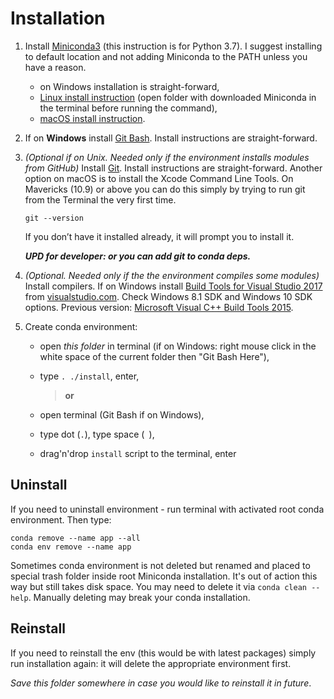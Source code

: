 # Installation

1. Install [Miniconda3](https://conda.io/miniconda.html)
  (this instruction is for Python 3.7). I suggest
  installing to default location and not adding Miniconda
  to the PATH unless you have a reason.
    * on Windows installation is straight-forward,
    * [Linux install instruction](https://conda.io/docs/user-guide/install/linux.html)
      (open folder with downloaded Miniconda in the terminal before running the command),
    * [macOS install instruction](https://conda.io/docs/user-guide/install/macos.html).

2. If on **Windows** install [Git Bash](https://git-scm.com/downloads).
  Install instructions are straight-forward.

3. _(Optional if on Unix. Needed only if the environment installs
  modules from GitHub)_ Install [Git](https://git-scm.com/downloads).
  Install instructions are straight-forward. Another
  option on macOS is to install the Xcode Command
  Line Tools. On Mavericks (10.9) or above you can
  do this simply by trying to run git from the
  Terminal the very first time.

       git --version

    If you don’t have it installed already, it will
    prompt you to install it.
    
    _**UPD for developer: or you can add git to conda deps.**_

4. _(Optional. Needed only if the the environment compiles some modules)_
  Install compilers. If on Windows install
  [Build Tools for Visual Studio 2017](https://www.visualstudio.com/thank-you-downloading-visual-studio/?sku=BuildTools&rel=15)
  from [visualstudio.com](https://www.visualstudio.com/downloads/).
  Check Windows 8.1 SDK and Windows 10 SDK options.
  Previous version:
  [Microsoft Visual C++ Build Tools 2015](https://go.microsoft.com/fwlink/?LinkId=691126).

5. Create conda environment:

    - open *this folder* in terminal (if on Windows:
      right mouse click in the white space of the current folder
      then "Git Bash Here"),
    - type `. ./install`, enter,  

      >  **or**  

    - open terminal (Git Bash if on Windows),
    - type dot (`.`), type space (` `),
    - drag'n'drop `install` script to the terminal, enter  


## Uninstall

If you need to uninstall environment - run terminal with
activated root conda environment. Then type:

    conda remove --name app --all
    conda env remove --name app

Sometimes conda environment is not deleted but renamed and placed to special trash
folder inside root Miniconda installation. It's out of action this way but still takes
disk space. You may need to delete it via `conda clean --help`. Manually deleting may
break your conda installation.


## Reinstall

If you need to reinstall the env (this would be with latest packages) simply run
installation again: it will delete the appropriate environment first.

*Save this folder somewhere in case you would like to reinstall it in future*.

